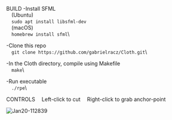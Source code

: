 BUILD
-Install SFML\
&emsp;(Ubuntu)\
&emsp;`sudo apt install libsfml-dev`\
  &emsp;(macOS)\
  &emsp;`homebrew install sfml`\
  
-Clone this repo\
  &emsp;`git clone https://github.com/gabrielracz/Cloth.git`\
  
-In the Cloth directory, compile using Makefile\
  &emsp;`make`\
  
-Run executable\
  &emsp;`./rpe`\

CONTROLS
&emsp;Left-click to cut
&emsp;Right-click to grab anchor-point

![Jan20-112839](https://user-images.githubusercontent.com/71713194/150381811-99235aa7-ed12-41e8-9977-e6d6bc6538c9.png)

